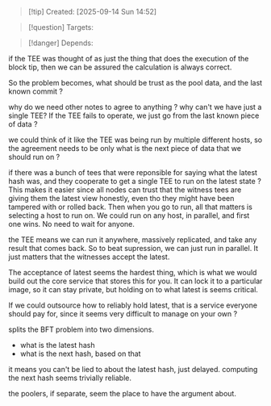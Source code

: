 
>[!tip] Created: [2025-09-14 Sun 14:52]

>[!question] Targets: 

>[!danger] Depends: 

if the TEE was thought of as just the thing that does the execution of the block tip, then we can be assured the calculation is always correct.

So the problem becomes, what should be trust as the pool data, and the last known commit ?

why do we need other notes to agree to anything ?
why can't we have just a single TEE?
If the TEE fails to operate, we just go from the last known piece of data ?

we could think of it like the TEE was being run by multiple different hosts, so the agreement needs to be only what is the next piece of data that we should run on ?

if there was a bunch of tees that were reponsible for saying what the latest hash was, and they cooperate to get a single TEE to run on the latest state ?
This makes it easier since all nodes can trust that the witness tees are giving them the latest view honestly, even tho they might have been tampered with or rolled back.
Then when you go to run, all that matters is selecting a host to run on.
We could run on any host, in parallel, and first one wins.  No need to wait for anyone.

the TEE means we can run it anywhere, massively replicated, and take any result that comes back.
So to beat supression, we can just run in parallel.  It just matters that the witnesses accept the latest.

The acceptance of latest seems the hardest thing, which is what we would build out the core service that stores this for you.  It can lock it to a particular image, so it can stay private, but holding on to what latest is seems critical.

If we could outsource how to reliably hold latest, that is a service everyone should pay for, since it seems very difficult to manage on your own ?

splits the BFT problem into two dimensions.
- what is the latest hash
- what is the next hash, based on that

it means you can't be lied to about the latest hash, just delayed.
computing the next hash seems trivially reliable.

the poolers, if separate, seem the place to have the argument about.